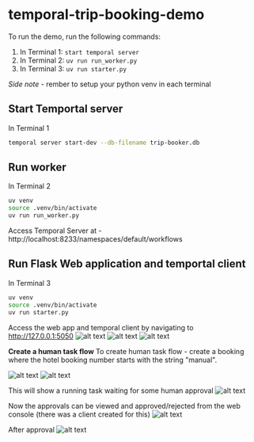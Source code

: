 # temporal-trip-booking-demo
To run the demo, run the following commands:

1. In Terminal 1: ```start temporal server```
2. In Terminal 2: ```uv run run_worker.py```
3. In Terminal 3: ```uv run starter.py```

_Side note_ - rember to setup your python venv in each terminal

## Start Temportal server
In Terminal 1
```bash
temporal server start-dev --db-filename trip-booker.db
```

## Run worker
In Terminal 2
```bash
uv venv
source .venv/bin/activate
uv run run_worker.py
```

Access Temporal Server at - http://localhost:8233/namespaces/default/workflows

## Run Flask Web application and temportal client
In Terminal 3
```bash
uv venv
source .venv/bin/activate
uv run starter.py
```

Access the web app and temporal client by navigating to http://127.0.0.1:5050
![alt text](image.png)
![alt text](image-1.png)
![alt text](image-2.png)

**Create a human task flow**
To create human task flow - create a booking where the hotel booking number starts with the string "manual".

![alt text](image-3.png)
![alt text](image-4.png)

This will show a running task waiting for some human approval
![alt text](image-5.png)

Now the approvals can be viewed and approved/rejected from the web console (there was a client created for this)
![alt text](image-6.png)

After approval
![alt text](image-7.png)